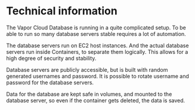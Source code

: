 # Technical information

The Vapor Cloud Database is running in a quite complicated setup. To be able to run so many database servers stable requires a lot of automation.

The database servers run on EC2 host instances. And the actual database servers run inside Containers, to separate them logically. This allows for a high degree of security and stability.

Database servers are publicly accessible, but is built with random generated usernames and password. It is possible to rotate username and password for the database servers.

Data for the database are kept safe in volumes, and mounted to the database server, so even if the container gets deleted, the data is saved.
